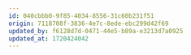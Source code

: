 ```yaml
---
id: 040cbbb0-9f85-4034-8556-31c60b231f51
origin: 7118708f-3836-4e7c-8ede-ebc299d42f69
updated_by: f6128d7d-0471-44e5-b89a-e3213d7a0925
updated_at: 1720424042
---
```

